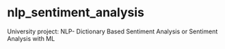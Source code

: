 # nlp_sentiment_analysis
University project:  NLP- Dictionary Based Sentiment Analysis or  Sentiment Analysis with ML
